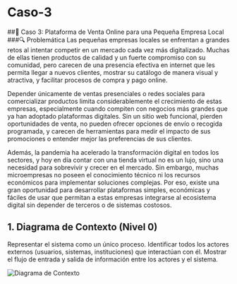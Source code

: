 # Caso-3

##📌 Caso 3: Plataforma de Venta Online para una Pequeña Empresa Local
###🔍 Problemática
Las pequeñas empresas locales se enfrentan a grandes retos al intentar competir en un mercado cada vez más digitalizado. Muchas de ellas tienen productos de calidad y un fuerte compromiso con su comunidad, pero carecen de una presencia efectiva en internet que les permita llegar a nuevos clientes, mostrar su catálogo de manera visual y atractiva, y facilitar procesos de compra y pago online.

Depender únicamente de ventas presenciales o redes sociales para comercializar productos limita considerablemente el crecimiento de estas empresas, especialmente cuando compiten con negocios más grandes que ya han adoptado plataformas digitales. Sin un sitio web funcional, pierden oportunidades de venta, no pueden ofrecer opciones de envío o recogida programada, y carecen de herramientas para medir el impacto de sus promociones o entender mejor las preferencias de sus clientes.

Además, la pandemia ha acelerado la transformación digital en todos los sectores, y hoy en día contar con una tienda virtual no es un lujo, sino una necesidad para sobrevivir y crecer en el mercado. Sin embargo, muchas microempresas no poseen el conocimiento técnico ni los recursos económicos para implementar soluciones complejas. Por eso, existe una gran oportunidad para desarrollar plataformas simples, económicas y fáciles de usar que permitan a estas empresas integrarse al ecosistema digital sin depender de terceros o de sistemas costosos.

## 1. Diagrama de Contexto (Nivel 0)

Representar el sistema como un único proceso.
Identificar todos los actores externos (usuarios, sistemas, instituciones) que interactúan con él.
Mostrar el flujo de entrada y salida de información entre los actores y el sistema.

![Diagrama de Contexto]([https://lucid.app/publicSegments/view/dc8d6262-c047-4c83-a3f2-ff2a893dba87/image.png](https://lucid.app/publicSegments/view/e64afdd6-94c0-4371-82e2-cb09642271a1/image.png))
